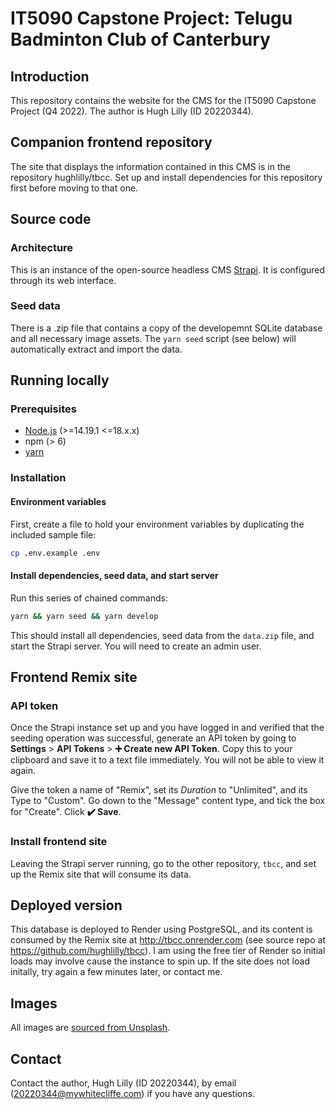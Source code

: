 # IT5090 Capstone Project: Telugu Badminton Club of Canterbury

## Introduction

This repository contains the website for the CMS for the IT5090 Capstone Project (Q4 2022). The author is Hugh Lilly (ID 20220344).

## Companion frontend repository

The site that displays the information contained in this CMS is in the repository hughlilly/tbcc. Set up and install dependencies for this repository first before moving to that one.

## Source code

### Architecture

This is an instance of the open-source headless CMS [Strapi](http://strapi.io). It is configured through its web interface.

### Seed data

There is a .zip file that contains a copy of the developemnt SQLite database and all necessary image assets. The `yarn seed` script (see below) will automatically extract and import the data.

## Running locally

### Prerequisites

- [Node.js](https://nodejs.org/en/) (>=14.19.1 <=18.x.x)
- npm (> 6)
- [yarn](https://yarnpkg.com)

### Installation

#### Environment variables

First, create a file to hold your environment variables by duplicating the included sample file:

```bash
cp .env.example .env
```

#### Install dependencies, seed data, and start server

Run this series of chained commands:

```bash
yarn && yarn seed && yarn develop
```

This should install all dependencies, seed data from the `data.zip` file, and start the Strapi server. You will need to create an admin user.

## Frontend Remix site

### API token

Once the Strapi instance set up and you have logged in and verified that the seeding operation was successful, generate an API token by going to **Settings** > **API Tokens** > **➕ Create new API Token**. Copy this to your clipboard and save it to a text file immediately. You will not be able to view it again.

Give the token a name of "Remix", set its *Duration* to "Unlimited", and its Type to "Custom". Go down to the "Message" content type, and tick the box for "Create". Click **✔️ Save**.

### Install frontend site

Leaving the Strapi server running, go to the other repository, `tbcc`, and set up the Remix site that will consume its data.

## Deployed version

This database is deployed to Render using PostgreSQL, and its content is consumed by the Remix site at <http://tbcc.onrender.com> (see source repo at <https://github.com/hughlilly/tbcc>). I am using the free tier of Render so initial loads may involve cause the instance to spin up. If the site does not load initally, try again a few minutes later, or contact me.

## Images

All images are [sourced from Unsplash](https://unsplash.com/collections/OzIboe0O1MQ/it5090).

## Contact

Contact the author, Hugh Lilly (ID 20220344), by email (20220344@mywhitecliffe.com) if you have any questions.

